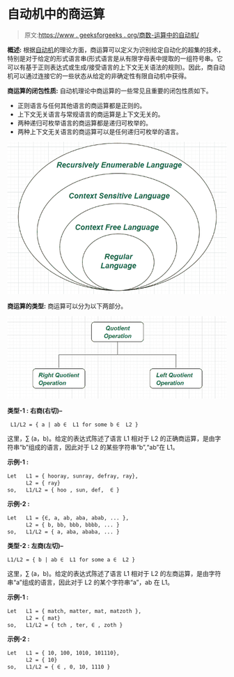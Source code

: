 # 自动机中的商运算

> 原文:[https://www . geeksforgeeks . org/商数-运算中的自动机/](https://www.geeksforgeeks.org/quotient-operation-in-automata/)

**概述:**
根据[自动机](https://www.geeksforgeeks.org/introduction-of-finite-automata/)的理论方面，商运算可以定义为识别给定自动化的超集的技术，特别是对于给定的形式语言串(形式语言是从有限字母表中提取的一组符号串。它可以有基于正则表达式或生成/接受语言的上下文无关语法的规则)。因此，商自动机可以通过连接它的一些状态从给定的非确定性有限自动机中获得。

**商运算的闭包性质:**
自动机理论中商运算的一些常见且重要的闭包性质如下。

*   正则语言与任何其他语言的商运算都是正则的。
*   上下文无关语言与常规语言的商运算是上下文无关的。
*   两种递归可枚举语言的商运算都是递归可枚举的。
*   两种上下文无关语言的商运算可以是任何递归可枚举的语言。

![](img/d1a689cf9f524c26e673e53731b11171.png)

**商运算的类型:**
商运算可以分为以下两部分。

![](img/0d2cb8f5a08ee2703b73e66f943bbb5c.png)

**类型-1 :**
**右商(右切)–**

```
 L1/L2 = { a | ab ∈  L1 for some b ∈  L2 }                                
```

这里，∑ (a，b)。给定的表达式陈述了语言 L1 相对于 L2 的正确商运算，是由字符串“b”组成的语言，因此对于 L2 的某些字符串“b”,“ab”在 L1。

**示例-1 :**

```
Let   L1 = { hooray, sunray, defray, ray},  
      L2 = { ray}
so,   L1/L2 = { hoo , sun, def,  ∈ } 
```

**示例-2 :**

```
Let   L1 = {∈, a, ab, aba, abab, ... },  
      L2 = { b, bb, bbb, bbbb, ... }
so,   L1/L2 = { a, aba, ababa, ... } 
```

**类型-2 :**
**左商(左切)–**

```
L1/L2 = { b | ab ∈  L1 for some a ∈  L2 }                                
```

这里，∑ (a，b)。给定的表达式陈述了语言 L1 相对于 L2 的左商运算，是由字符串“a”组成的语言，因此对于 L2 的某个字符串“a”，ab 在 L1。

**示例-1 :**

```
Let   L1 = { match, matter, mat, matzoth },  
      L2 = { mat}
so,   L1/L2 = { tch , ter, ∈ , zoth } 
```

**示例-2 :**

```
Let   L1 = { 10, 100, 1010, 101110},  
      L2 = { 10}
so,   L1/L2 = { ∈ , 0, 10, 1110 } 
```